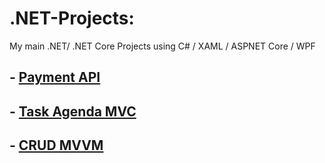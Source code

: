 # .NET-Projects:
My main .NET/ .NET Core Projects using C# / XAML / ASPNET Core / WPF

## - [Payment API](https://github.com/lucasgarciadev22/.NET-Projects/tree/main/PaymentAPI)
## - [Task Agenda MVC](https://github.com/lucasgarciadev22/.NET-Projects/tree/main/TaskAgendaWithEntity)
## - [CRUD MVVM ]()
